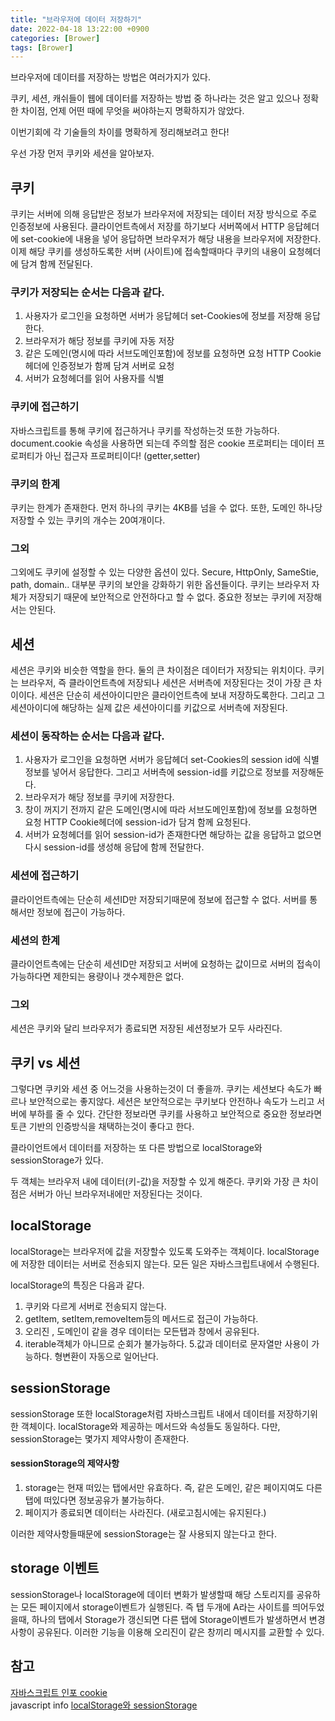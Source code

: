 ```yaml
---
title: "브라우저에 데이터 저장하기"
date: 2022-04-18 13:22:00 +0900
categories: [Brower]
tags: [Brower]
---
```


브라우저에 데이터를 저장하는 방법은 여러가지가 있다. 

쿠키, 세션, 캐쉬들이 웹에 데이터를 저장하는 방법 중 하나라는 것은 알고 있으나 정확한 차이점, 언제 어떤 때에 무엇을 써야하는지 명확하지가 않았다.

이번기회에 각 기술들의 차이를 명확하게 정리해보려고 한다!

우선 가장 먼저 쿠키와 세션을 알아보자.

## 쿠키
쿠키는 서버에 의해 응답받은 정보가 브라우저에 저장되는 데이터 저장 방식으로 주로 인증정보에 사용된다.
클라이언트측에서 저장를 하기보다 서버쪽에서 HTTP 응답헤더에 set-cookie에 내용을 넣어 응답하면 브라우저가 해당 내용을 브라우저에 저장한다.
이제 해당 쿠키를 생성하도록한 서버 (사이트)에 접속할때마다 쿠키의 내용이 요청헤더에 담겨 함께 전달된다. 

### 쿠키가 저장되는 순서는 다음과 같다.
1. 사용자가 로그인을 요청하면 서버가 응답헤더 set-Cookies에 정보를 저장해 응답한다.
2. 브라우저가 해당 정보를 쿠키에 자동 저장
3. 같은 도메인(명시에 따라 서브도메인포함)에 정보를 요청하면 요청 HTTP Cookie헤더에 인증정보가 함께 담겨 서버로 요청
4. 서버가 요청헤더를 읽어 사용자를 식별

### 쿠키에 접근하기
자바스크립트를 통해 쿠키에 접근하거나 쿠키를 작성하는것 또한 가능하다.
document.cookie 속성을 사용하면 되는데 주의할 점은 cookie 프로퍼티는 데이터 프로퍼티가 아닌 접근자 프로퍼티이다! (getter,setter)

### 쿠키의 한계
쿠키는 한계가 존재한다. 먼저 하나의 쿠키는 4KB를 넘을 수 없다.
또한, 도메인 하나당 저장할 수 있는 쿠키의 개수는 20여개이다. 

### 그외
그외에도 쿠키에 설정할 수 있는 다양한 옵션이 있다.
Secure, HttpOnly, SameStie, path, domain..
대부분 쿠키의 보안을 강화하기 위한 옵션들이다.  쿠키는 브라우저 자체가 저장되기 때문에 보안적으로 안전하다고 할 수 없다. 중요한 정보는 쿠키에 저장해서는 안된다.


## 세션
세션은 쿠키와 비슷한 역할을 한다. 둘의 큰 차이점은 데이터가 저장되는 위치이다. 
쿠키는 브라우저, 즉 클라이언트측에 저장되나  세션은 서버측에 저장된다는 것이 가장 큰 차이이다. 세션은 단순히 세션아이디만은 클라이언트측에 보내 저장하도록한다. 그리고 그 세션아이디에 해당하는 실제 값은 세션아이디를 키값으로 서버측에 저장된다.

### 세션이 동작하는 순서는 다음과 같다.
1. 사용자가 로그인을 요청하면 서버가 응답헤더 set-Cookies의 session id에 식별정보를 넣어서 응답한다. 그리고 서버측에 session-id를 키값으로 정보를 저장해둔다. 
2. 브라우저가 해당 정보를 쿠키에 저장한다. 
3. 창이 꺼지기 전까지 같은 도메인(명시에 따라 서브도메인포함)에 정보를 요청하면 요청 HTTP Cookie헤더에 session-id가 담겨 함께 요청된다.
4. 서버가 요청헤더를 읽어 session-id가 존재한다면 해당하는 값을 응답하고 없으면 다시 session-id를 생성해 응답에 함께 전달한다.

### 세션에 접근하기
클라이언트측에는 단순히  세션ID만 저장되기때문에 정보에 접근할 수 없다. 서버를 통해서만 정보에 접근이 가능하다.

### 세션의 한계
클라이언트측에는 단순히  세션ID만 저장되고 서버에 요청하는 값이므로 서버의 접속이 가능하다면 제한되는 용량이나 갯수제한은 없다.

### 그외
세션은 쿠키와 달리 브라우저가 종료되면 저장된 세션정보가 모두 사라진다. 


## 쿠키 vs 세션
그렇다면 쿠키와 세션 중 어느것을 사용하는것이 더 좋을까.
쿠키는 세션보다 속도가 빠르나 보안적으로는 좋지않다. 세션은 보안적으로는 쿠키보다 안전하나 속도가 느리고 서버에 부하를 줄 수 있다.
간단한 정보라면 쿠키를 사용하고 보안적으로 중요한 정보라면 토큰 기반의 인증방식을 채택하는것이 좋다고 한다.


클라이언트에서 데이터를 저장하는 또 다른 방법으로 localStorage와 sessionStorage가 있다.

두 객체는 브라우저 내에 데이터(키-값)을 저장할 수 있게 해준다.
쿠키와 가장 큰 차이점은 서버가 아닌 브라우저내에만 저장된다는 것이다.

## localStorage
localStorage는 브라우저에 값을 저장할수 있도록 도와주는 객체이다. localStorage에 저장한 데이터는 서버로 전송되지 않는다. 모든 일은 자바스크립트내에서 수행된다. 

localStorage의 특징은 다음과 같다.
1. 쿠키와 다르게 서버로 전송되지 않는다.
2. getItem, setItem,removeItem등의 메서드로 접근이 가능하다.
3. 오리진 , 도메인이 같을 경우 데이터는 모든탭과 창에서 공유된다.
4. iterable객체가 아니므로 순회가 불가능하다. 
5.값과 데이터로 문자열만 사용이 가능하다. 형변환이 자동으로 일어난다.

## sessionStorage
sessionStorage 또한 localStorage처럼 자바스크립트 내에서 데이터를 저장하기위한 객체이다. localStorage와 제공하는 메서드와 속성들도 동일하다. 
다만, sessionStorage는 몇가지 제약사항이 존재한다.

#### sessionStorage의 제약사항
1. storage는 현재 떠있는 탭에서만 유효하다. 즉, 같은 도메인, 같은 페이지여도 다른 탭에 떠있다면 정보공유가 불가능하다.
2. 페이지가 종료되면 데이터는 사라진다. (새로고침시에는 유지된다.)

이러한 제약사항들때문에 sessionStorage는 잘 사용되지 않는다고 한다.

## storage 이벤트
sessionStorage나 localStorage에 데이터 변화가 발생할때 해당 스토리지를 공유하는 모든 페이지에서 storage이벤트가 실행된다.
즉 탭 두개에 A라는 사이트를 띄어두었을때, 하나의 탭에서 Storage가 갱신되면 다른 탭에 Storage이벤트가 발생하면서 변경사항이 공유된다.
이러한 기능을 이용해 오리진이 같은 창끼리 메시지를 교환할 수 있다. 

참고
-----
[자바스크립트 인포 cookie](https://ko.javascript.info/cookie)   
 javascript info [localStorage와 sessionStorage](https://ko.javascript.info/localstorage)   